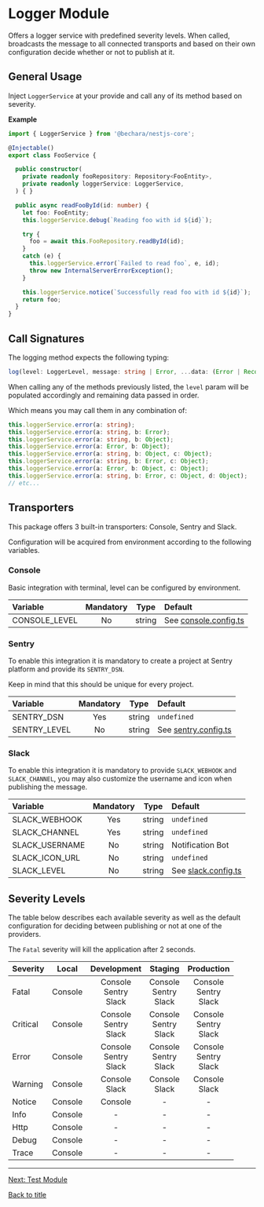 # Logger Module

Offers a logger service with predefined severity levels. When called, broadcasts the message to all connected transports and based on their own configuration decide whether or not to publish at it.

## General Usage

Inject `LoggerService` at your provide and call any of its method based on severity.

**Example** 

```ts
import { LoggerService } from '@bechara/nestjs-core';

@Injectable()
export class FooService {

  public constructor(
    private readonly fooRepository: Repository<FooEntity>,
    private readonly loggerService: LoggerService,
  ) { }

  public async readFooById(id: number) {
    let foo: FooEntity;
    this.loggerService.debug(`Reading foo with id ${id}`);

    try {
      foo = await this.FooRepository.readById(id);
    }
    catch (e) {
      this.loggerService.error(`Failed to read foo`, e, id);
      throw new InternalServerErrorException();
    }

    this.loggerService.notice(`Successfully read foo with id ${id}`);
    return foo;
  }
}
```

## Call Signatures

The logging method expects the following typing:

```ts
log(level: LoggerLevel, message: string | Error, ...data: (Error | Record<string, any>)[]): void
```

When calling any of the methods previously listed, the `level` param will be populated accordingly and remaining data passed in order.

Which means you may call them in any combination of:

```ts
this.loggerService.error(a: string);
this.loggerService.error(a: string, b: Error);
this.loggerService.error(a: string, b: Object);
this.loggerService.error(a: Error, b: Object);
this.loggerService.error(a: string, b: Object, c: Object);
this.loggerService.error(a: string, b: Error, c: Object);
this.loggerService.error(a: Error, b: Object, c: Object);
this.loggerService.error(a: string, b: Error, c: Object, d: Object);
// etc...
```

## Transporters

This package offers 3 built-in transporters: Console, Sentry and Slack.

Configuration will be acquired from environment according to the following variables.

### Console

Basic integration with terminal, level can be configured by environment.

Variable | Mandatory | Type | Default
:--- | :---: | :---: | :---
CONSOLE_LEVEL | No | string | See [console.config.ts](../source/logger/logger.transport/console/console.config.ts)


### Sentry

To enable this integration it is mandatory to create a project at Sentry platform and provide its `SENTRY_DSN`.

Keep in mind that this should be unique for every project.

Variable | Mandatory | Type | Default
:--- | :---: | :---: | :---
SENTRY_DSN | Yes | string | `undefined`
SENTRY_LEVEL | No | string | See [sentry.config.ts](../source/logger/logger.transport/sentry/sentry.config.ts)


### Slack

To enable this integration it is mandatory to provide `SLACK_WEBHOOK` and `SLACK_CHANNEL`, you may also customize the username and icon when publishing the message.

Variable | Mandatory | Type | Default
:--- | :---: | :---: | :---
SLACK_WEBHOOK | Yes | string | `undefined`
SLACK_CHANNEL | Yes | string | `undefined`
SLACK_USERNAME | No | string | Notification Bot
SLACK_ICON_URL | No | string | `undefined`
SLACK_LEVEL | No | string | See [slack.config.ts](../source/logger/logger.transport/slack/slack.config.ts)


## Severity Levels

The table below describes each available severity as well as the default configuration for deciding between publishing or not at one of the providers.

The `Fatal` severity will kill the application after 2 seconds.

Severity | Local | Development | Staging | Production
:--- | :---: | :---: | :---: | :---:
Fatal | Console | Console<br>Sentry<br>Slack | Console<br>Sentry<br>Slack | Console<br>Sentry<br>Slack
Critical | Console | Console<br>Sentry<br>Slack | Console<br>Sentry<br>Slack | Console<br>Sentry<br>Slack
Error | Console | Console<br>Sentry<br>Slack | Console<br>Sentry<br>Slack | Console<br>Sentry<br>Slack
Warning | Console | Console<br>Slack | Console<br>Slack | Console<br>Slack
Notice | Console | Console | -  | -
Info | Console | - | - | -
Http | Console | - | - | -
Debug | Console | - | - | -
Trace | Console | - | - | -

---

[Next: Test Module](test.module.md)

[Back to title](../README.md)
